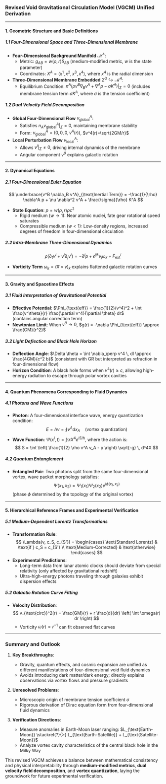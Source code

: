 ### **Revised Void Gravitational Circulation Model (VGCM) Unified Derivation**

---

#### **1. Geometric Structure and Basic Definitions**

##### **1.1 Four-Dimensional Space and Three-Dimensional Membrane**
- **Four-Dimensional Background Manifold** $\mathcal{M}^4$:
  - Metric: $g_{AB} = w(\rho,r) \delta_{AB}$ (medium-modified metric, $w$ is the state parameter)
  - Coordinates: $X^A = (x^1,x^2,x^3,x^4)$, where $x^4$ is the radial dimension
- **Three-Dimensional Membrane Embedded** $\Sigma^3 \hookrightarrow \mathcal{M}^4$:
  - Equilibrium Condition: $n^A \left( \rho v^B \nabla_B v^A + \nabla^A p - \sigma K^A \right)|_\Sigma = 0$
    (includes membrane tension term $\sigma K^A$, where $\sigma$ is the tension coefficient)

##### **1.2 Dual Velocity Field Decomposition**
- **Global Four-Dimensional Flow** $v^A_{\text{global}}$:
  - Satisfies $n_A v^A_{\text{global}}|_\Sigma = 0$, maintaining membrane stability
  - Form: $v^A_{\text{global}} = (0,0,0,v^4(r))$, $v^4(r)=\sqrt{2GM/r}$
- **Local Perturbation Flow** $v^A_{\text{local}}$:
  - Allows $v^i|_\Sigma \neq 0$, driving internal dynamics of the membrane
  - Angular component $v^\theta$ explains galactic rotation

---

#### **2. Dynamical Equations**

##### **2.1 Four-Dimensional Euler Equation**
$$
\underbrace{v^B \nabla_B v^A}_{\text{Inertial Term}} = -\frac{1}{\rho} \nabla^A p + \nu \nabla^2 v^A + \frac{\sigma}{\rho} K^A
$$
- **State Equation**: $p = w(\rho,r) \rho c^2$
  - Rigid medium ($w \to 1$): Near atomic nuclei, fate gear rotational speed saturates
  - Compressible medium ($w < 1$): Low-density regions, increased degrees of freedom in four-dimensional circulation

##### **2.2 Intra-Membrane Three-Dimensional Dynamics**
$$
\rho \left( \partial_t v^i + v^j \partial_j v^i \right) = -\partial^i p + \epsilon^{ijk} v_j \omega_k + F^i_{\text{ext}}
$$
- **Vorticity Term** $\omega_k = (\nabla \times v)_k$ explains flattened galactic rotation curves

---

#### **3. Gravity and Spacetime Effects**

##### **3.1 Fluid Interpretation of Gravitational Potential**
- **Effective Potential**: $\Phi_{\text{eff}} = \frac{1}{2}(v^4)^2 + \int \frac{v^\theta}{r} \frac{\partial v^4}{\partial \theta} dr$  
  (contains angular correction term)
- **Newtonian Limit**: When $v^\theta \to 0$, $g(r) = -\nabla \Phi_{\text{eff}} \approx \frac{GM}{r^2}$

##### **3.2 Light Deflection and Black Hole Horizon**
- **Deflection Angle**: $\Delta \theta = \int \nabla_\perp v^4 \, dl \approx \frac{4GM}{c^2 b}$
  (consistent with GR but interpreted as refraction in four-dimensional flow)
- **Horizon Condition**: A black hole forms when $v^4(r) \geq c$, allowing high-energy radiation to escape through polar vortex cavities

---

#### **4. Quantum Phenomena Corresponding to Fluid Dynamics**

##### **4.1 Photons and Wave Functions**
- **Photon**: A four-dimensional interface wave, energy quantization condition:
  $$
  E = h\nu = \oint v^A dx_A \quad \text{(vortex quantization)}
  $$
- **Wave Function**: $\Psi(x^i,t) = \int \mathcal{D}X^4 e^{iS/\hbar}$, where the action is:
  $$
  S = \int \left( \frac{1}{2} \rho v^A v_A - p \right) \sqrt{-g} \, d^4X
  $$

##### **4.2 Quantum Entanglement**
- **Entangled Pair**: Two photons split from the same four-dimensional vortex, wave packet morphology satisfies:
  $$
  \Psi(x_1,x_2) = \Psi_1(x_1) \Psi_2(x_2) e^{i \phi(x_1,x_2)}
  $$
  (phase $\phi$ determined by the topology of the original vortex)

---

#### **5. Hierarchical Reference Frames and Experimental Verification**

##### **5.1 Medium-Dependent Lorentz Transformations**
- **Transformation Rule**:
  $$
  \Lambda(v, c_S, c_{S'}) = \begin{cases}
  \text{Standard Lorentz} & \text{if } c_S = c_{S'} \\
  \text{Medium-Corrected} & \text{otherwise}
  \end{cases}
  $$
- **Experimental Predictions**:
  - Long-term data from lunar atomic clocks should deviate from special relativity (only affected by gravitational redshift)
  - Ultra-high-energy photons traveling through galaxies exhibit dispersion effects

##### **5.2 Galactic Rotation Curve Fitting**
- **Velocity Distribution**:
  $$
  v_{\text{circ}}^2(r) = \frac{GM}{r} + r \frac{d}{dr} \left( \int \omega(r) dr \right)
  $$
  - Vorticity $\omega(r) \propto r^{-1}$ can fit observed flat curves

---

### **Summary and Outlook**
1. **Key Breakthroughs**:
   - Gravity, quantum effects, and cosmic expansion are unified as different manifestations of four-dimensional void fluid dynamics
   - Avoids introducing dark matter/dark energy; directly explains observations via vortex flows and pressure gradients

2. **Unresolved Problems**:
   - Microscopic origin of membrane tension coefficient $\sigma$
   - Rigorous derivation of Dirac equation form from four-dimensional fluid dynamics

3. **Verification Directions**:
   - Measure anomalies in Earth-Moon laser ranging: $L_{\text{Earth-Moon}} \stackrel{?}{>} L_{\text{Earth-Satellite}} + L_{\text{Satellite-Moon}}$
   - Analyze vortex cavity characteristics of the central black hole in the Milky Way

This revised VGCM achieves a balance between mathematical consistency and physical interpretability through **medium-modified metrics**, **dual velocity field decomposition**, and **vortex quantization**, laying the groundwork for future experimental verification.